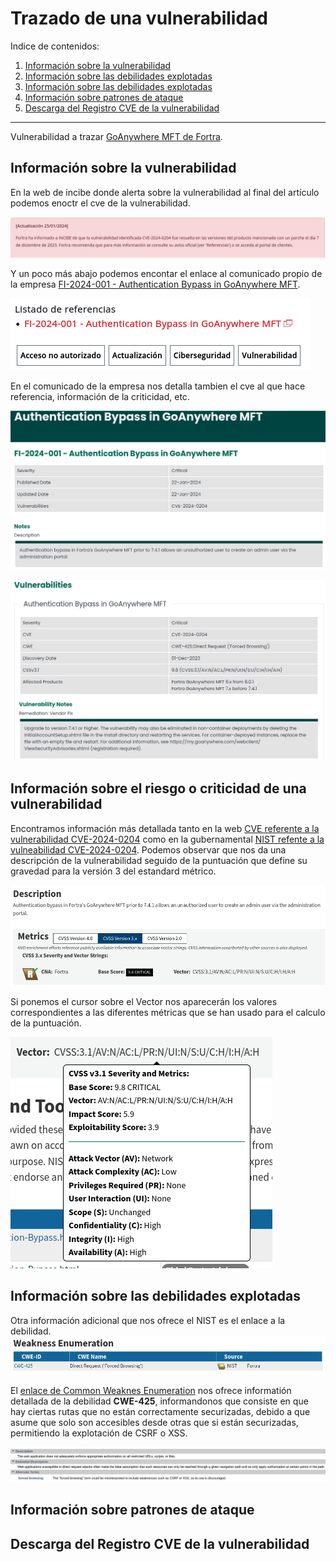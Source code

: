 # Trazado de una vulnerabilidad

Indice de contenidos:

1. [Información sobre la vulnerabilidad](#información-sobre-la-vulnerabilidad)
2. [Información sobre las debilidades explotadas](#información-sobre-el-riesgo-o-criticidad-de-una-vulnerabilidad)
3. [Información sobre las debilidades explotadas](#información-sobre-las-debilidades-explotadas)
4. [Información sobre patrones de ataque](#información-sobre-patrones-de-ataque)
5. [Descarga del Registro CVE de la vulnerabilidad](#descarga-del-registro-cve-de-la-vulnerabilidad)

- - -

Vulnerabilidad a trazar [GoAnywhere MFT de Fortra](https://www.incibe.es/empresas/avisos/vulnerabilidad-critica-de-omision-de-autenticacion-en-goanywhere-mft-de-fortra).


## Información sobre la vulnerabilidad

En la web de incibe donde alerta sobre la vulnerabilidad al final del artículo podemos enoctr el cve de la vulnerabilidad.

![Incibe vulnerabilitie note](images/incibe-vulnerabilitie-note.png)

Y un poco más abajo podemos encontar el enlace al comunicado propio de la empresa [FI-2024-001 - Authentication Bypass in GoAnywhere MFT](https://www.fortra.com/security/advisories/product-security/fi-2024-001).

![Incibe refence](images/incibe-refence.png)

En el comunicado de la empresa nos detalla tambien el cve al que hace referencia, información de la criticidad, etc.

![Fortra comunication 1](images/fortra-comunication_1.png)

![Fortra comunication 2](images/fortra-comunication_2.png)

## Información sobre el riesgo o criticidad de una vulnerabilidad

Encontramos información más detallada tanto en la web [CVE referente a la vulnerabilidad CVE-2024-0204](https://www.cve.org/CVERecord?id=CVE-2024-0204) como en la gubernamental [NIST refente a la vulneabilidad CVE-2024-0204](https://nvd.nist.gov/vuln/detail/CVE-2024-0204). Podemos observar que nos da una descripción de la vulnerabilidad seguido de la puntuación que define su gravedad para la versión 3 del estandard métrico.

![NIST Metrics](images/nist-metrics.png)

Si ponemos el cursor sobre el Vector nos aparecerán los valores correspondientes a las diferentes métricas que se han usado para el calculo de la puntuación.

![NIST Vector](images/nist-vector.png)


## Información sobre las debilidades explotadas
Otra información adicional que nos ofrece el NIST es el enlace a la debilidad.
![NIST weakness](images/nist-weakness.png)

El [enlace de Common Weaknes Enumeration](https://cwe.mitre.org/data/definitions/425.html) nos ofrece informatión detallada de la debilidad **CWE-425**, informandonos que consiste en que hay ciertas rutas que no están correctamente securizadas, debido a que asume que solo son accesibles desde otras que si están securizadas, permitiendo la explotación de CSRF o XSS.

![CWE description](images/cwe-description.png)

## Información sobre patrones de ataque

## Descarga del Registro CVE de la vulnerabilidad


